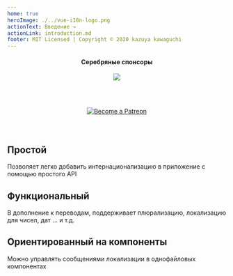 ```yaml
---
home: true
heroImage: ./../vue-i18n-logo.png
actionText: Введение →
actionLink: introduction.md
footer: MIT Licensed | Copyright © 2020 kazuya kawaguchi
---
```


<div class="sponsors" style="text-align:center; padding: 0 0 24px 0;">
  <h4>Серебряные спонсоры</h4>
  <a href="https://www.codeandweb.com/babeledit?utm_campaign=vue-i18n-2019-01" target="_blank">
    <img src="/vue-i18n/patrons/babeledit.png">
  </a>
</div>

<div class="github" style="text-align:center; padding: 0 0 24px 0;">
  <sponsor-button />
</div>

<div class="patreon" style="padding: 0 0 24px 0;">
  <p style="text-align: center;">
    <a href="https://www.patreon.com/kazupon" target="_blank">
      <img src="https://c5.patreon.com/external/logo/become_a_patron_button.png" alt="Become a Patreon">
    </a>
  </p>
</div>

<div class="features">
  <div class="feature">
    <h2>Простой</h2>
    <p>Позволяет легко добавить интернационализацию в приложение с помощью простого API</p>
  </div>
  <div class="feature">
    <h2>Функциональный</h2>
    <p>В дополнение к переводам, поддерживает плюрализацию, локализацию для чисел, дат ... и т.д.</p>
  </div>
  <div class="feature">
    <h2>Ориентированный на компоненты</h2>
    <p>Можно управлять сообщениями локализации в однофайловых компонентах</p>
  </div>
</div>
